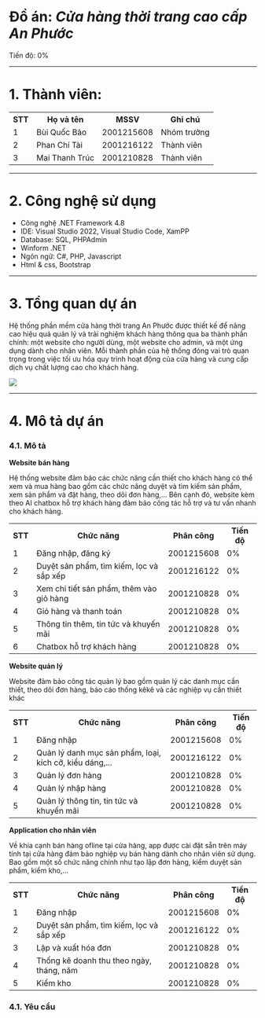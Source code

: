 <h1>Đồ án: <i>Cửa hàng thời trang cao cấp An Phước</i></h1>
<p>Tiến độ: 0%</p>
<hr>
<h1>1. Thành viên:</h1>
<table>
  <tr>
    <th>STT</th>
    <th>Họ và tên</th>
    <th>MSSV</th>
    <th>Ghi chú</th>
  </tr>
  <tr>
    <td>1</td>
    <td>Bùi Quốc Bảo</td>
    <td>2001215608</td>
    <td>Nhóm trưởng</td>
  </tr>
  <tr>
    <td>2</td>
    <td>Phan Chí Tài</td>
    <td>2001216122</td>
    <td>Thành viên</td>
  </tr>
  <tr>
    <td>3</td>
    <td>Mai Thanh Trúc</td>
    <td>2001210828</td>
    <td>Thành viên</td>
  </tr>
</table>
<hr>
<h1>2. Công nghệ sử dụng</h1>
<ul>
  <li>Công nghệ .NET Framework 4.8</li>
  <li>IDE: Visual Studio 2022, Visual Studio Code, XamPP</li>
  <li>Database: SQL, PHPAdmin</li>
  <li>Winform .NET</li>
  <li>Ngôn ngữ: C#, PHP, Javascript</li>
  <li>Html & css, Bootstrap</li>
</ul>
<hr>
<h1>3. Tổng quan dự án</h1>
<p>Hệ thống phần mềm cửa hàng thời trang An Phước được thiết kế để nâng cao hiệu quả quản lý và trải nghiệm khách hàng thông qua ba thành phần chính: một website cho người dùng, một website cho admin, và một ứng dụng dành cho nhân viên. Mỗi thành phần của hệ thống đóng vai trò quan trọng trong việc tối ưu hóa quy trình hoạt động của cửa hàng và cung cấp dịch vụ chất lượng cao cho khách hàng.</p>
<img src="https://blogger.googleusercontent.com/img/b/R29vZ2xl/AVvXsEiBYk3Pdy3vjzp13_cSg_Vm-rfVywSfiTSoNXQMdeGfaThSBae-XjzvgQe8leZXtGUavw2NYmVySlDJ0Ou2Ymzod8Llr2uLMEPi2fZee_m19NAcjZeiEY3LIuyk9H5CuT5fiZVSMnXVOR-J216-t9Q_y_EtVBdY3pBYQtDpWFUm_gRRP_y5b2GqzvJ6/s960/132.png" />
<hr>
<h1>4. Mô tả dự án</h1>
<h3>4.1. Mô tả</h3>
<b>Website bán hàng</b>
<p>Hệ thống website đảm bảo các chức năng cần thiết cho khách hàng có thể xem và mua hàng bao gồm các chức năng duyệt và tìm kiếm sản phẩm, xem sản phẩm và đặt hàng, theo dõi đơn hàng,... Bên cạnh đó, website kèm theo AI chatbox hỗ trợ khách hàng đảm bảo công tác hỗ trợ và tư vấn nhanh cho khách hàng.</p>
<table>
  <tr>
    <th>STT</th>
    <th>Chức năng</th>
    <th>Phân công</th>
    <th>Tiến độ</th>
  </tr>
  <tr>
    <td>1</td>
    <td>Đăng nhập, đăng ký</td>
    <td>2001215608</td>
    <td>0%</td>
  </tr>
  <tr>
    <td>2</td>
    <td>Duyệt sản phẩm, tìm kiếm, lọc và sắp xếp</td>
    <td>2001216122</td>
    <td>0%</td>
  </tr>
  <tr>
    <td>3</td>
    <td>Xem chi tiết sản phẩm, thêm vào giỏ hàng</td>
    <td>2001210828</td>
    <td>0%</td>
  </tr>
  <tr>
    <td>4</td>
    <td>Giỏ hàng và thanh toán</td>
    <td>2001210828</td>
    <td>0%</td>
  </tr>
  <tr>
    <td>5</td>
    <td>Thông tin thêm, tin tức và khuyến mãi</td>
    <td>2001210828</td>
    <td>0%</td>
  </tr>
  <tr>
    <td>6</td>
    <td>Chatbox hỗ trợ khách hàng</td>
    <td>2001210828</td>
    <td>0%</td>
  </tr>
</table> 
<b>Website quản lý</b>
<p>Website đảm bảo công tác quản lý bao gồm quản lý các danh mục cần thiết, theo dõi đơn hàng, báo cáo thống kêkê và các nghiệp vụ cần thiết khác</p>
<table>
  <tr>
    <th>STT</th>
    <th>Chức năng</th>
    <th>Phân công</th>
    <th>Tiến độ</th>
  </tr>
  <tr>
    <td>1</td>
    <td>Đăng nhập</td>
    <td>2001215608</td>
    <td>0%</td>
  </tr>
  <tr>
    <td>2</td>
    <td>Quản lý danh mục sản phẩm, loại, kích cỡ, kiểu dáng,...</td>
    <td>2001216122</td>
    <td>0%</td>
  </tr>
  <tr>
    <td>3</td>
    <td>Quản lý đơn hàng</td>
    <td>2001210828</td>
    <td>0%</td>
  </tr>
  <tr>
    <td>4</td>
    <td>Quản lý nhập hàng</td>
    <td>2001210828</td>
    <td>0%</td>
  </tr>
  <tr>
    <td>5</td>
    <td>Quản lý thông tin, tin tức và khuyến mãi</td>
    <td>2001210828</td>
    <td>0%</td>
  </tr>
</table> 
<b>Application cho nhân viên</b>
<p>Về khía cạnh bán hàng ofline tại cửa hàng, app được cài đặt sẵn trên máy tính tại cửa hàng đảm bảo nghiệp vụ bán hàng dành cho nhân viên sử dụng. Bao gồm một số chức năng chính như tạo lập đơn hàng, kiểm duyệt sản phẩm, kiểm kho,...</p>
<table>
  <tr>
    <th>STT</th>
    <th>Chức năng</th>
    <th>Phân công</th>
    <th>Tiến độ</th>
  </tr>
  <tr>
    <td>1</td>
    <td>Đăng nhập</td>
    <td>2001215608</td>
    <td>0%</td>
  </tr>
  <tr>
    <td>2</td>
    <td>Duyệt sản phẩm, tìm kiếm, lọc và sắp xếp</td>
    <td>2001216122</td>
    <td>0%</td>
  </tr>
  <tr>
    <td>3</td>
    <td>Lập và xuất hóa đơn</td>
    <td>2001210828</td>
    <td>0%</td>
  </tr>
  <tr>
    <td>4</td>
    <td>Thống kê doanh thu theo ngày, tháng, năm</td>
    <td>2001210828</td>
    <td>0%</td>
  </tr>
  <tr>
    <td>5</td>
    <td>Kiểm kho</td>
    <td>2001210828</td>
    <td>0%</td>
  </tr>
</table> 
<h3>4.1. Yêu cầu</h3>
